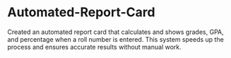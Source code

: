# Automated-Report-Card
Created an automated report card that calculates and shows grades, GPA, and percentage when a roll number is entered. This system speeds up the process and ensures accurate results without manual work.
